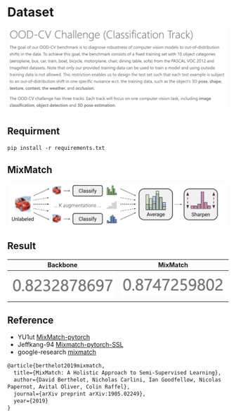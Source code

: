 # Dataset
![alt-text](README/competition.png)

## Requirment
``` shell
pip install -r requirements.txt
```

## MixMatch
![alt-text](README/mixmatch_workflow.png)

## Result
| Backbone                 | MixMatch                 |
|--------------------------|--------------------------|
| ![](README/backbone.png) | ![](README/mixmatch.png) |

## Reference

- YU1ut [MixMatch-pytorch](https://github.com/YU1ut/MixMatch-pytorch)  
- Jeffkang-94 [Mixmatch-pytorch-SSL](https://github.com/Jeffkang-94/Mixmatch-pytorch-SSL/tree/master)  
- google-research [mixmatch](https://github.com/google-research/mixmatch)  

```
@article{berthelot2019mixmatch,
  title={MixMatch: A Holistic Approach to Semi-Supervised Learning},
  author={David Berthelot, Nicholas Carlini, Ian Goodfellow, Nicolas Papernot, Avital Oliver, Colin Raffel},
  journal={arXiv preprint arXiv:1905.02249},
  year={2019}
}
```


